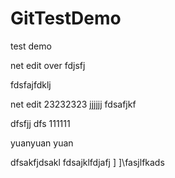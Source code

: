 # GitTestDemo
test demo

net edit over
fdjsfj

fdsfajfdklj

net edit 23232323
jjjjjj
fdsafjkf

dfsfjj
dfs
111111

yuanyuan
yuan

dfsakfjdsakl
fdsajklfdjafj
]
]\fasjlfkads
